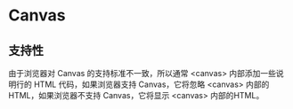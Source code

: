 # Canvas

## 支持性

由于浏览器对 Canvas 的支持标准不一致，所以通常 &lt;canvas&gt; 内部添加一些说明行的 HTML 代码，如果浏览器支持 Canvas，它将忽略 &lt;canvas&gt; 内部的 HTML，如果浏览器不支持 Canvas，它将显示 &lt;canvas&gt; 内部的HTML。



